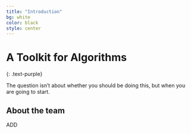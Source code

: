```yaml
---
title: "Introduction"
bg: white
color: black
style: center
---
```


# A Toolkit for Algorithms
{: .text-purple}


The question isn’t about whether you should be doing this, but when you are going to start.

## About the team

ADD

